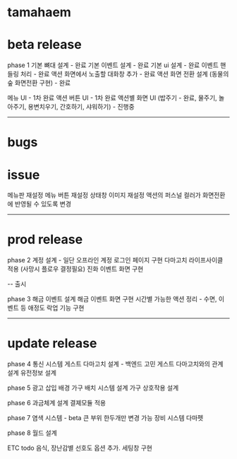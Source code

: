 # tamahaem

# beta release

phase 1
기본 뼈대 설계 - 완료
기본 이벤트 설계 - 완료
기본 ui 설계 - 완료
이벤트 핸들링 처리 - 완료
액션 화면에서 노출할 대화창 추가 - 완료
액션 화면 전환 설계 (동물의숲 화면전환 구현) - 완료

메뉴 UI - 1차 완료
액션 버튼 UI - 1차 완료
액션별 화면 UI (밥주기 - 완료, 물주기, 놀아주기, 용변치우기, 간호하기, 샤워하기) - 진행중


---

# bugs


# issue

메뉴판 재설정
메뉴 버튼 재설정
상태창 이미지 재설정
액션의 퍼스널 컬러가 화면전환에 반영될 수 있도록 변경

---

# prod release

phase 2
계정 설계 - 일단 오프라인 계정
로그인 페이지 구현
다마고치 라이프사이클 적용 (사망시 플로우 결정필요)
진화 이벤트 화면 구현

-- 출시

phase 3
해금 이벤트 설계
해금 이벤트 화면 구현
시간별 가능한 액션 정리 - 수면, 이벤트 등
애정도 락업 기능 구현

---

# update release

phase 4
통신 시스템
게스트 다마고치 설계 - 백엔드 고민
게스트 다마고치와의 관계 설계
유전정보 설계


phase 5
광고 삽입
배경 가구 배치 시스템 설계
가구 상호작용 설계


phase 6
과금체계 설계
결졔모듈 적용


phase 7
염색 시스템 - beta 큰 부위 한두개만 변경 가능
장비 시스템
다마펫


phase 8
월드 설계


ETC todo
음식, 장난감별 선호도 옵션 추가.
세팅창 구현